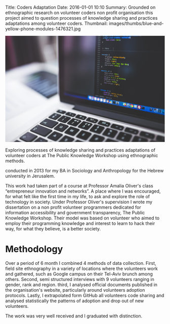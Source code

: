 Title: Coders Adaptation
Date: 2016-01-01 10:10
Summary: Grounded on ethnographic research on volunteer coders non profit organisation this project aimed to question processes of knowledge sharing and practices adaptations among volunteer coders.
Thumbnail: images/thumbs/blue-and-yellow-phone-modules-1476321.jpg


<img class="image fit" src="images/fulls/laptop-codes.jpg">


Exploring processes of knowledge sharing and practices adaptations of volunteer coders at The Public Knowledge Workshop using ethnographic methods.

conducted in 2013 for my BA in Sociology and Anthropology for the Hebrew university in Jerusalem.

This work had taken part of a course at Professor Amalia Oliver's class “entrepreneur innovation and networks”. A place where I was encouraged, for what felt like the first time in my life, to ask and explore the role of technology in society. Under Professor Oliver's supervision I wrote my dissertation on a non profit volunteer programmers dedicated for information accessibility and government transparency, The Public Knowledge Workshop. Their model was based on volunteer who aimed to employ their programming knowledge and interest to learn to hack their way, for what they believe, is a better society.

# Methodology

Over a period of 6 month I combined 4 methods of data collection. First, field site ethnography in a variety of locations where the volunteers work and gathered, such as Google campus on their Tel-Aviv brunch among others. Second, semi structured interviews with 9 volunteers ranging in gender, rank and region. third, I analysed official documents published in the organisation's website, particularly around volunteers adoption protocols. Lastly, I extrapolated form GitHub all volunteers code sharing and analysed statistically the patterns of adoption and drop out of new volunteers.  

The work was very well received and I graduated with distinction.  
